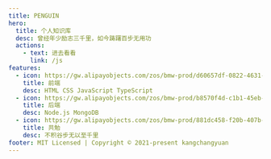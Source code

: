 ```yaml
---
title: PENGUIN
hero:
  title: 个人知识库
  desc: 曾经年少励志三千里，如今踌躇百步无用功
  actions:
    - text: 进去看看
      link: /js
features:
  - icon: https://gw.alipayobjects.com/zos/bmw-prod/d60657df-0822-4631-9d7c-e7a869c2f21c/k79dmz3q_w126_h126.png
    title: 前端
    desc: HTML CSS JavaScript TypeScript
  - icon: https://gw.alipayobjects.com/zos/bmw-prod/b8570f4d-c1b1-45eb-a1da-abff53159967/kj9t990h_w144_h144.png
    title: 后端
    desc: Node.js MongoDB
  - icon: https://gw.alipayobjects.com/zos/bmw-prod/881dc458-f20b-407b-947a-95104b5ec82b/k79dm8ih_w144_h144.png
    title: 共勉
    desc: 不积谷步无以至千里
footer: MIT Licensed | Copyright © 2021-present kangchangyuan
---
```

